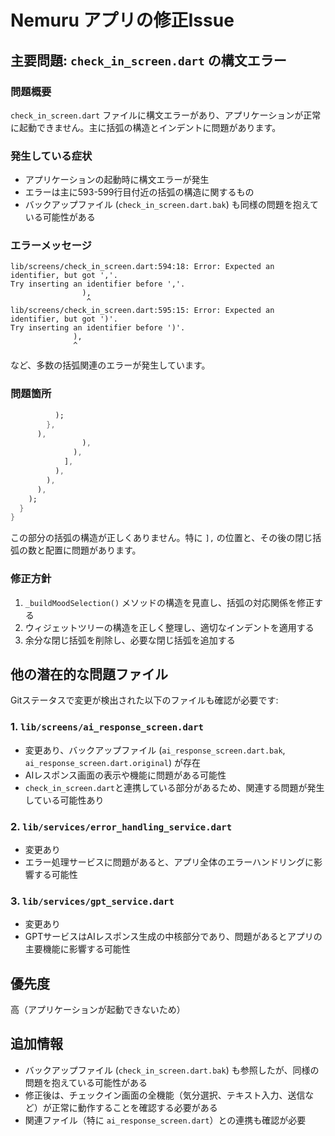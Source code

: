 # Nemuru アプリの修正Issue

## 主要問題: `check_in_screen.dart` の構文エラー

### 問題概要

`check_in_screen.dart` ファイルに構文エラーがあり、アプリケーションが正常に起動できません。主に括弧の構造とインデントに問題があります。

### 発生している症状

- アプリケーションの起動時に構文エラーが発生
- エラーは主に593-599行目付近の括弧の構造に関するもの
- バックアップファイル (`check_in_screen.dart.bak`) も同様の問題を抱えている可能性がある

### エラーメッセージ

```text
lib/screens/check_in_screen.dart:594:18: Error: Expected an identifier, but got ','.
Try inserting an identifier before ','.
                ),
                 ^
lib/screens/check_in_screen.dart:595:15: Error: Expected an identifier, but got ')'.
Try inserting an identifier before ')'.
              ),
              ^
```

など、多数の括弧関連のエラーが発生しています。

### 問題箇所

```dart
          );
        },
      ),
                ),
              ),
            ],
          ),
        ),
      ),
    );
  }
}
```

この部分の括弧の構造が正しくありません。特に `],` の位置と、その後の閉じ括弧の数と配置に問題があります。

### 修正方針

1. `_buildMoodSelection()` メソッドの構造を見直し、括弧の対応関係を修正する
2. ウィジェットツリーの構造を正しく整理し、適切なインデントを適用する
3. 余分な閉じ括弧を削除し、必要な閉じ括弧を追加する

## 他の潜在的な問題ファイル

Gitステータスで変更が検出された以下のファイルも確認が必要です:

### 1. `lib/screens/ai_response_screen.dart`

- 変更あり、バックアップファイル (`ai_response_screen.dart.bak`, `ai_response_screen.dart.original`) が存在
- AIレスポンス画面の表示や機能に問題がある可能性
- `check_in_screen.dart`と連携している部分があるため、関連する問題が発生している可能性あり

### 2. `lib/services/error_handling_service.dart`

- 変更あり
- エラー処理サービスに問題があると、アプリ全体のエラーハンドリングに影響する可能性

### 3. `lib/services/gpt_service.dart`

- 変更あり
- GPTサービスはAIレスポンス生成の中核部分であり、問題があるとアプリの主要機能に影響する可能性

## 優先度

高（アプリケーションが起動できないため）

## 追加情報

- バックアップファイル (`check_in_screen.dart.bak`) も参照したが、同様の問題を抱えている可能性がある
- 修正後は、チェックイン画面の全機能（気分選択、テキスト入力、送信など）が正常に動作することを確認する必要がある
- 関連ファイル（特に `ai_response_screen.dart`）との連携も確認が必要
